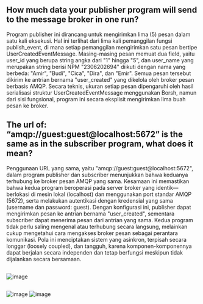 ## How much data your publisher program will send to the message broker in one run?
Program publisher ini dirancang untuk mengirimkan lima (5) pesan dalam satu kali eksekusi. Hal ini terlihat dari lima kali pemanggilan fungsi publish_event, di mana setiap pemanggilan mengirimkan satu pesan bertipe UserCreatedEventMessage. Masing-masing pesan memuat dua field, yaitu user_id yang berupa string angka dari "1" hingga "5", dan user_name yang merupakan string berisi NPM "2306202694" diikuti dengan nama yang berbeda: "Amir", "Budi", "Cica", "Dira", dan "Emir". Semua pesan tersebut dikirim ke antrian bernama "user_created" yang dikelola oleh broker pesan berbasis AMQP. Secara teknis, ukuran setiap pesan dipengaruhi oleh hasil serialisasi struktur UserCreatedEventMessage menggunakan Borsh, namun dari sisi fungsional, program ini secara eksplisit mengirimkan lima buah pesan ke broker.

## The url of: “amqp://guest:guest@localhost:5672” is the same as in the subscriber program, what does it mean?
Penggunaan URL yang sama, yaitu "amqp://guest:guest@localhost:5672", dalam program publisher dan subscriber menunjukkan bahwa keduanya terhubung ke broker pesan AMQP yang sama. Kesamaan ini memastikan bahwa kedua program beroperasi pada server broker yang identik—berlokasi di mesin lokal (localhost) dan menggunakan port standar AMQP (5672), serta melakukan autentikasi dengan kredensial yang sama (username dan password: guest). Dengan konfigurasi ini, publisher dapat mengirimkan pesan ke antrian bernama "user_created", sementara subscriber dapat menerima pesan dari antrian yang sama. Kedua program tidak perlu saling mengenal atau terhubung secara langsung, melainkan cukup mengetahui cara mengakses broker pesan sebagai perantara komunikasi. Pola ini menciptakan sistem yang asinkron, terpisah secara longgar (loosely coupled), dan tangguh, karena komponen-komponennya dapat berjalan secara independen dan tetap berfungsi meskipun tidak dijalankan secara bersamaan.

##
![image](https://github.com/user-attachments/assets/40ccc180-7f29-4434-ba7f-16af5ebba5f6)

##
![image](https://github.com/user-attachments/assets/4d99392c-342c-4168-8afb-82c2cffbbe4b)
![image](https://github.com/user-attachments/assets/410d7021-e49d-435d-a7c7-7460a8c56a81)
